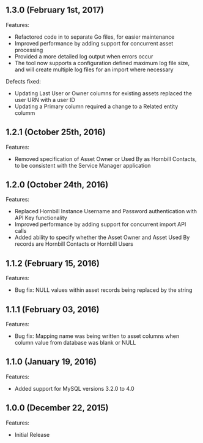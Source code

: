 ## 1.3.0 (February 1st, 2017)

Features:
  - Refactored code in to separate Go files, for easier maintenance
  - Improved performance by adding support for concurrent asset processing
  - Provided a more detailed log output when errors occur
  - The tool now supports a configuration defined maximum log file size, and will create multiple log files for an import where necessary

Defects fixed:
  - Updating Last User or Owner columns for existing assets replaced the user URN with a user ID
  - Updating a Primary column required a change to a Related entity columm

## 1.2.1 (October 25th, 2016)

Features:

  - Removed specification of Asset Owner or Used By as Hornbill Contacts, to be consistent with the Service Manager application

## 1.2.0 (October 24th, 2016)

Features:

  - Replaced Hornbill Instance Username and Password authentication with API Key functionality
  - Improved performance by adding support for concurrent import API calls
  - Added ability to specify whether the Asset Owner and Asset Used By records are Hornbill Contacts or Hornbill Users

## 1.1.2 (February 15, 2016)

Features:

  - Bug fix: NULL values within asset records being replaced by the string <nil>


## 1.1.1 (February 03, 2016)

Features:

  - Bug fix: Mapping name was being written to asset columns when column value from database was blank or NULL


## 1.1.0 (January 19, 2016)

Features:

  - Added support for MySQL versions 3.2.0 to 4.0


## 1.0.0 (December 22, 2015)

Features:

  - Initial Release

